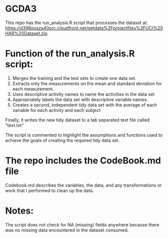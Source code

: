 GCDA3
=====

This repo has the run_analysis.R script that processes the dataset at:
https://d396qusza40orc.cloudfront.net/getdata%2Fprojectfiles%2FUCI%20HAR%20Dataset.zip

Function of the run_analysis.R script:
======================================
1) Merges the training and the test sets to create one data set.
2) Extracts only the measurements on the mean and standard deviation for 
   each measurement.
3) Uses descriptive activity names to name the activities in the data set
5) Appropriately labels the data set with descriptive variable names. 
5) Creates a second, independent tidy data set with the average of each 
   variable for each activity and each subject

Finally, it writes the new tidy dataset to a tab separated text file called
"text.txt"

The script is commented to highlight the assumptions and functions used to 
achieve the goals of creating the required tidy data set.

The repo includes the CodeBook.md file
=======================================
Codebook.md describes the variables, the data, and any transformations or 
work that I performed to clean up the data.

Notes:
======
The script does not check for NA (missing) fields anywhere because
there was no missing data encountered in the dataset consumed.
